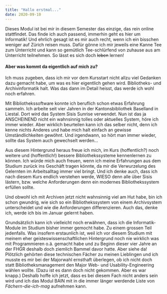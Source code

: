 ```yaml
---
title: "Hallo erstmal..."
date: 2020-09-10
---
```

Dieses Modul ist bei mir in diesem Semester das einzige, das rein online stattfindet. Das finde ich auch passend, immerhin geht es hier um Informatik! Und ehrlich gesagt ist es mir auch recht, wenn ich ein bisschen weniger auf Zürich reisen muss. Dafür gönne ich mir jeweils eine Kanne Tee zum Unterricht und kann so gemütlich Tee-schlürfend von zuhause aus am Unterricht teilnehmen. So lässt es sich doch ~~leben~~ lernen! 

#### Aber was kommt da eigentlich auf mich zu? 

Ich muss zugeben, dass ich mir vor dem Kursstart nicht allzu viel Gedanken dazu gemacht habe, um was es hier eigentlich gehen wird. Bibliotheks- und Archivinformatik halt. Was das dann im Detail heisst, das werde ich wohl noch erfahren. 


Mit Bibliothekssoftware konnte ich beruflich schon etwas Erfahrung sammeln. Ich arbeite seit vier Jahren in der Kantonsbibliothek Baselland in Liestal. Dort wird das System Sisis Sunrise verwendet. Nun ist das ja ANSCHEINEND nicht ein wahnsinnig tolles oder aktuelles System, höre ich immer wieder. Aber wirklich beurteilen kann ich das selber nicht, denn ich kenne nichts Anderes und habe mich halt einfach an gewisse Umständlichkeiten gewöhnt. Und irgendwann, so hört man immer wieder, sollte das System auch gewechselt werden… 


Aus diesem Hintergrund heraus freue ich mich, im Kurs (hoffentlich?) noch weitere und (hoffentlich!) bessere Bibliothekssysteme kennenlernen zu können. Ich würde mich auch freuen, wenn ich meine Erfahrungen aus dem Studium zurück ins Geschäft tragen könnte, da mir die Verwurzelung des Gelernten im Arbeitsalltag immer viel bringt. Und ich denke auch, dass ich nach diesem Kurs endlich verstehen werde, WIESO denn alle über Sisis lästern, bzw. welche Anforderungen denn ein modernes Bibliothekssystem erfüllen sollte. 


Und obwohl ich mit Archiven jetzt nicht wahnsinnig viel am Hut habe, bin ich schon gwundrig, wie sich so ein Bibliothekssystem von einem Archivsystem unterscheidet und wie die Anforderungen differenzieren. Auch das, denke ich, werde ich bis im Januar gelernt haben. 


Grundsätzlich kann ich vielleicht noch erwähnen, dass ich die Informatik-Module im Studium bisher immer gemocht habe. Zu einem grossen Teil jedenfalls. Was insofern erstaunlich ist, weil ich vor diesem Studium mit meinem eher geisteswissenschaftlichen Hintergrund noch nie wirklich was mit Programmieren o.ä. gemacht habe und zu Beginn dieser vier Jahre an der FHGR deshalb doch ziemlich Bammel davor hatte. Aber siehe da! Plötzlich gehörten diese technischen Fächer zu meinen Lieblingen und ich musste es mir bei der Majorwahl ernsthaft überlegen, ob ich nicht doch statt Bibliotheksmanagement den Major Web- und Usability-Engineering wählen wollte. (Dazu ist es dann doch nicht gekommen. Aber es war knapp.) Deshalb hoffe ich jetzt, dass es bei diesem Fach nicht anders sein wird und ich das Modul BAIN mit in die immer länger werdende Liste von *Fächern-die-ich-mag* aufnehmen kann. 
